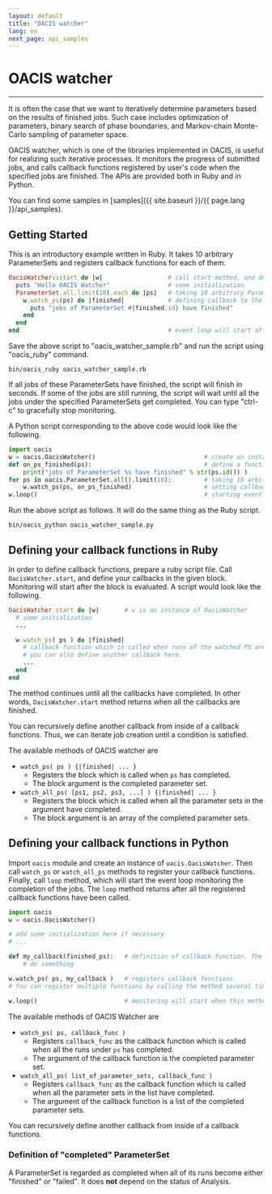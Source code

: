 ```yaml
---
layout: default
title: "OACIS watcher"
lang: en
next_page: api_samples
---
```


# OACIS watcher

---

It is often the case that we want to iteratively determine parameters based on the results of finished jobs.
Such case includes optimization of parameters, binary search of phase boundaries, and Markov-chain Monte-Carlo sampling of parameter space.

OACIS watcher, which is one of the libraries implemented in OACIS, is useful for realizing such iterative processes.
It monitors the progress of submitted jobs, and calls callback functions registered by user's code when the specified jobs are finished.
The APIs are provided both in Ruby and in Python.

You can find some samples in [samples]({{ site.baseurl }}/{{ page.lang }}/api_samples).

## Getting Started

This is an introductory example written in Ruby.
It takes 10 arbitrary ParameterSets and registers callback functions for each of them.

```ruby
OacisWatcher::start do |w|                  # call start method, and define callbacks in the block
  puts "Hello OACIS Watcher"                # some initialization
  ParameterSet.all.limit(10).each do |ps|   # taking 10 arbitrary ParameterSet
    w.watch_ps(ps) do |finished|            # defining callback to the ParameterSet
      puts "jobs of ParameterSet #{finished.id} have finished"
    end
  end
end                                         # event loop will start after you defined callbacks
```

Save the above script to "oacis_watcher_sample.rb" and run the script using "oacis_ruby" command.

```
bin/oacis_ruby oacis_watcher_sample.rb
```

If all jobs of these ParameterSets have finished, the script will finish in seconds. If some of the jobs are still running, the script will wait until all the jobs under the specified ParameterSets get completed. You can type "ctrl-c" to gracefully stop monitoring.

A Python script corresponding to the above code would look like the following.

```python
import oacis
w = oacis.OacisWatcher()                              # create an instance of OacisWatcher
def on_ps_finished(ps):                               # define a function which is called when a ParameterSet is completed
    print("jobs of ParameterSet %s have finished" % str(ps.id()) )
for ps in oacis.ParameterSet.all().limit(10):         # taking 10 arbitrary ParameterSet
    w.watch_ps(ps, on_ps_finished)                    # setting callback function to each ParameterSet
w.loop()                                              # starting event loop. The method returns when all the callback functions finished
```

Run the above script as follows. It will do the same thing as the Ruby script.

```
bin/oacis_python oacis_watcher_sample.py
```

## Defining your callback functions in Ruby

In order to define callback functions, prepare a ruby script file.
Call `OacisWatcher.start`, and define your callbacks in the given block. Monitoring will start after the block is evaluated.
A script would look like the following.

```ruby
OacisWatcher.start do |w|       # w is an instance of OacisWatcher
  # some initialization
  ...

  w.watch_ps( ps ) do |finished|
    # callback function which is called when runs of the watched PS are finished.
    # you can also define another callback here.
    ...
  end
end
```

The method continues until all the callbacks have completed. In other words, `OacisWatcher.start` method returns when all the callbacks are finished.

You can recursively define another callback from inside of a callback functions. Thus, we can iterate job creation until a condition is satisfied.

The available methods of OACIS watcher are

- `watch_ps( ps ) {|finished| ... }`
    - Registers the block which is called when `ps` has completed.
    - The block argument is the completed parameter set.
- `watch_all_ps( [ps1, ps2, ps3, ...] ) {|finished| ... }`
    - Registers the block which is called when all the parameter sets in the argument have completed.
    - The block argument is an array of the completed parameter sets.

## Defining your callback functions in Python

Import `oacis` module and create an instance of `oacis.OacisWatcher`.
Then call `watch_ps` or `watch_all_ps` methods to register your callback functions.
Finally, call `loop` method, which will start the event loop monitoring the completion of the jobs.
The `loop` method returns after all the registered callback functions have been called.

```python
import oacis
w = oacis.OacisWatcher()

# add some initialization here if necessary
# ...

def my_callback(finished_ps):   # definition of callback function. The argument is the finished ParameterSet object.
    # do something

w.watch_ps( ps, my_callback )   # registers callback functions.
# You can register multiple functions by calling the method several times.

w.loop()                        # monitoring will start when this method is called.
```

The available methods of OACIS Watcher are

- `watch_ps( ps, callback_func )`
    - Registers `callback_func` as the callback function which is called when all the runs under `ps` has completed.
    - The argument of the callback function is the completed parameter set.
- `watch_all_ps( list_of_parameter_sets, callback_func )`
    - Registers `callback_func` as the callback function which is called when all the parameter sets in the list have completed.
    - The argument of the callback function is a list of the completed parameter sets.

You can recursively define another callback from inside of a callback functions.

### Definition of "completed" ParameterSet

A ParameterSet is regarded as completed when all of its runs become either "finished" or "failed".
It does **not** depend on the status of Analysis.

